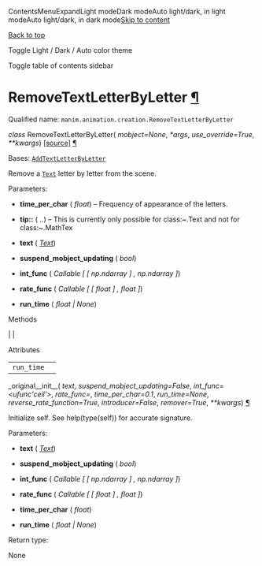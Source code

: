 ContentsMenuExpandLight modeDark modeAuto light/dark, in light modeAuto light/dark, in dark mode[Skip to content](https://docs.manim.community/en/stable/reference/manim.animation.creation.RemoveTextLetterByLetter.html#furo-main-content)

[Back to top](https://docs.manim.community/en/stable/reference/manim.animation.creation.RemoveTextLetterByLetter.html#)

Toggle Light / Dark / Auto color theme

Toggle table of contents sidebar

# RemoveTextLetterByLetter [¶](https://docs.manim.community/en/stable/reference/manim.animation.creation.RemoveTextLetterByLetter.html\#removetextletterbyletter "Link to this heading")

Qualified name: `manim.animation.creation.RemoveTextLetterByLetter`

_class_ RemoveTextLetterByLetter( _mobject=None_, _\*args_, _use\_override=True_, _\*\*kwargs_) [\[source\]](https://docs.manim.community/en/stable/_modules/manim/animation/creation.html#RemoveTextLetterByLetter) [¶](https://docs.manim.community/en/stable/reference/manim.animation.creation.RemoveTextLetterByLetter.html#manim.animation.creation.RemoveTextLetterByLetter "Link to this definition")

Bases: [`AddTextLetterByLetter`](https://docs.manim.community/en/stable/reference/manim.animation.creation.AddTextLetterByLetter.html#manim.animation.creation.AddTextLetterByLetter "manim.animation.creation.AddTextLetterByLetter")

Remove a [`Text`](https://docs.manim.community/en/stable/reference/manim.mobject.text.text_mobject.Text.html#manim.mobject.text.text_mobject.Text "manim.mobject.text.text_mobject.Text") letter by letter from the scene.

Parameters:

- **time\_per\_char** ( _float_) – Frequency of appearance of the letters.

- **tip::** ( _.._) – This is currently only possible for class:~.Text and not for class:~.MathTex

- **text** ( [_Text_](https://docs.manim.community/en/stable/reference/manim.mobject.text.text_mobject.Text.html#manim.mobject.text.text_mobject.Text "manim.mobject.text.text_mobject.Text"))

- **suspend\_mobject\_updating** ( _bool_)

- **int\_func** ( _Callable_ _\[_ _\[_ _np.ndarray_ _\]_ _,_ _np.ndarray_ _\]_)

- **rate\_func** ( _Callable_ _\[_ _\[_ _float_ _\]_ _,_ _float_ _\]_)

- **run\_time** ( _float_ _\|_ _None_)


Methods

|
|

Attributes

|     |     |
| --- | --- |
| `run_time` |  |

\_original\_\_init\_\_( _text_, _suspend\_mobject\_updating=False_, _int\_func=<ufunc'ceil'>_, _rate\_func=<functionlinear>_, _time\_per\_char=0.1_, _run\_time=None_, _reverse\_rate\_function=True_, _introducer=False_, _remover=True_, _\*\*kwargs_) [¶](https://docs.manim.community/en/stable/reference/manim.animation.creation.RemoveTextLetterByLetter.html#manim.animation.creation.RemoveTextLetterByLetter._original__init__ "Link to this definition")

Initialize self. See help(type(self)) for accurate signature.

Parameters:

- **text** ( [_Text_](https://docs.manim.community/en/stable/reference/manim.mobject.text.text_mobject.Text.html#manim.mobject.text.text_mobject.Text "manim.mobject.text.text_mobject.Text"))

- **suspend\_mobject\_updating** ( _bool_)

- **int\_func** ( _Callable_ _\[_ _\[_ _np.ndarray_ _\]_ _,_ _np.ndarray_ _\]_)

- **rate\_func** ( _Callable_ _\[_ _\[_ _float_ _\]_ _,_ _float_ _\]_)

- **time\_per\_char** ( _float_)

- **run\_time** ( _float_ _\|_ _None_)


Return type:

None